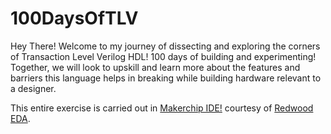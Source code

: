 # 100DaysOfTLV
Hey There! Welcome to my journey of dissecting and exploring the corners of Transaction Level Verilog HDL! 100 days of building and experimenting! Together, we will look to upskill and learn more about the features and barriers this language helps in breaking while building hardware relevant to a designer. 

This entire exercise is carried out in [Makerchip IDE!](https://www.makerchip.com/) courtesy of [Redwood EDA](https://www.redwoodeda.com/).



 

